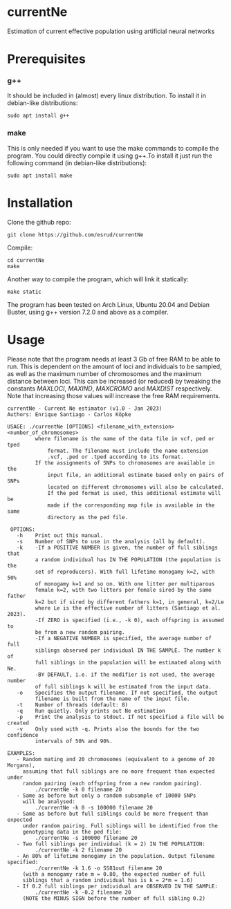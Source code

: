 # currentNe
Estimation of current effective population using artificial neural networks
# Prerequisites
### g++
It should be included in (almost) every linux distribution. To install it in debian-like distributions:
```
sudo apt install g++
```
### make
This is only needed if you want to use the make commands to compile the program. You could directly compile it using g++.To install it just run the following command (in debian-like distributions):
```
sudo apt install make
```
# Installation
Clone the github repo:
```
git clone https://github.com/esrud/currentNe
```
Compile:
```
cd currentNe
make
```
Another way to compile the program, which will link it statically:
```
make static
```
The program has been tested on Arch Linux, Ubuntu 20.04 and Debian Buster, using g++ version 7.2.0 and above as a compiler.

# Usage
Please note that the program needs at least 3 Gb of free RAM to be able to run. This is dependent on the amount of loci and individuals to be sampled, as well as the maximum number of chromosomes and the maximum distance between loci.
This can be increased (or reduced) by tweaking the constants *MAXLOCI*, *MAXIND*, *MAXCROMO* and *MAXDIST* respectively.
Note that increasing those values will increase the free RAM requirements.
```
currentNe - Current Ne estimator (v1.0 - Jan 2023)
Authors: Enrique Santiago - Carlos Köpke

USAGE: ./currentNe [OPTIONS] <filename_with_extension> <number_of_chromosomes>
         where filename is the name of the data file in vcf, ped or tped
             format. The filename must include the name extension
             .vcf, .ped or .tped according to its format.
         If the assignments of SNPs to chromosomes are available in the
             input file, an additional estimate based only on pairs of SNPs
             located on different chromosomes will also be calculated.
             If the ped format is used, this additional estimate will be
             made if the corresponding map file is available in the same
             directory as the ped file.

 OPTIONS:
   -h    Print out this manual.
   -s    Number of SNPs to use in the analysis (all by default).
   -k    -If a POSITIVE NUMBER is given, the number of full siblings that
         a random individual has IN THE POPULATION (the population is the
         set of reproducers). With full lifetime monogamy k=2, with 50%
         of monogamy k=1 and so on. With one litter per multiparous
         female k=2, with two litters per female sired by the same father
         k=2 but if sired by different fathers k=1, in general, k=2/Le
         where Le is the effective number of litters (Santiago et al. 2023).
         -If ZERO is specified (i.e., -k 0), each offspring is assumed to
         be from a new random pairing.
         -If a NEGATIVE NUMBER is specified, the average number of full
         siblings observed per individual IN THE SAMPLE. The number k of
         full siblings in the population will be estimated along with Ne.
         -BY DEFAULT, i.e. if the modifier is not used, the average number
         of full siblings k will be estimated from the input data.
   -o    Specifies the output filename. If not specified, the output
         filename is built from the name of the input file.
   -t    Number of threads (default: 8)
   -q    Run quietly. Only prints out Ne estimation
   -p    Print the analysis to stdout. If not specified a file will be created
   -v    Only used with -q. Prints also the bounds for the two confidence
         intervals of 50% and 90%.

EXAMPLES:
   - Random mating and 20 chromosomes (equivalent to a genome of 20 Morgans),
     assuming that full siblings are no more frequent than expected  under
     random pairing (each offspring from a new random pairing).
         ./currentNe -k 0 filename 20
   - Same as before but only a random subsample of 10000 SNPs
     will be analysed:
         ./currentNe -k 0 -s 100000 filename 20
   - Same as before but full siblings could be more frequent than expected
     under random pairing. Full siblings will be identified from the
     genotyping data in the ped file:
         ./currentNe -s 100000 filename 20
   - Two full siblings per individual (k = 2) IN THE POPULATION:
         ./currentNe -k 2 filename 20
   - An 80% of lifetime monogamy in the population. Output filename specified:
         ./currentNe -k 1.6 -o SS81out filename 20
     (with a monogamy rate m = 0.80, the expected number of full
     siblings that a random individual has is k = 2*m = 1.6)
   - If 0.2 full siblings per individual are OBSERVED IN THE SAMPLE:
         ./currentNe -k -0.2 filename 20
     (NOTE the MINUS SIGN before the number of full sibling 0.2)
```
